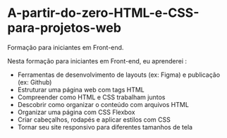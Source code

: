 # A-partir-do-zero-HTML-e-CSS-para-projetos-web
Formação para iniciantes em Front-end.

Nesta formação para iniciantes em Front-end, eu aprenderei :
- Ferramentas de desenvolvimento de layouts (ex: Figma) e publicação (ex: Github)
- Estruturar uma página web com tags HTML
- Compreender como HTML e CSS trabalham juntos
- Descobrir como organizar o conteúdo com arquivos HTML
- Organizar uma página com CSS Flexbox
- Criar cabeçalhos, rodapés e aplicar estilos com CSS
- Tornar seu site responsivo para diferentes tamanhos de tela
